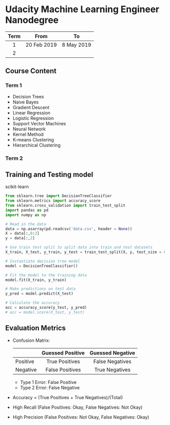# Udacity Machine Learning Engineer Nanodegree

|Term|From|To|
|:---:|:---:|:---:|
|1|20 Feb 2019|8 May 2019|
|2|||

## Course Content
### Term 1
- Decision Trees
- Naive Bayes
- Gradient Descent
- Linear Regression
- Logistic Regression
- Support Vector Machines
- Neural Network
- Kernel Method
- K-means Clustering
- Hierarchical Clustering

### Term 2

## Training and Testing model
scikit-learn
```python
from sklearn.tree import DecisionTreeClassifier
from sklearn.metrics import accuracy_score
from sklearn.cross_validation import train_test_split
import pandas as pd
import numpy as np

# Read in the data
data = np.asarray(pd.readcsv('data.csv', header = None))
X = data[:,0:2]
y = data[:,2]

# Use train test split to split data into train and test datasets
X_train, X_test, y_train, y_test = train_test_split(X, y, test_size = 0.25, random_state = 42)

# Instantiate decision tree model
model = DecisionTreeClassifier()

# Fit the model to the training data
model.fit(X_train, y_train)

# Make predictions on test data
y_pred = model.predict(X_test)

# Calculate the accuracy
acc = accuracy_score(y_test, y_pred)
# acc = model.score(X_test, y_test)
```

## Evaluation Metrics
- Confusion Matrix:

  ||Guessed Positive|Guessed Negative|
  |---|:---:|:---:|
  |Positive|True Positives|False Negatives|
  |Negative|False Positives|True Negatives|

  - Type 1 Error: False Positive
  - Type 2 Error: False Negative

- Accuracy = (True Positives + True Negatives)/(Total)
- High Recall (False Positives: Okay, False Negatives: Not Okay)
- High Precision (False Positives: Not Okay, False Negatives: Okay)
